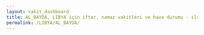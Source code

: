 ```yaml
---
layout: vakit_dashboard
title: AL_BAYDA, LIBYA için iftar, namaz vakitleri ve hava durumu - ilçe/eyalet seç
permalink: /LIBYA/AL_BAYDA/
---
```


<script type="text/javascript">
  var GLOBAL_COUNTRY = 'LIBYA';
  var GLOBAL_CITY = 'AL_BAYDA';
  var GLOBAL_STATE = '';
  var lat = 72;
  var lon = 21;
</script>
